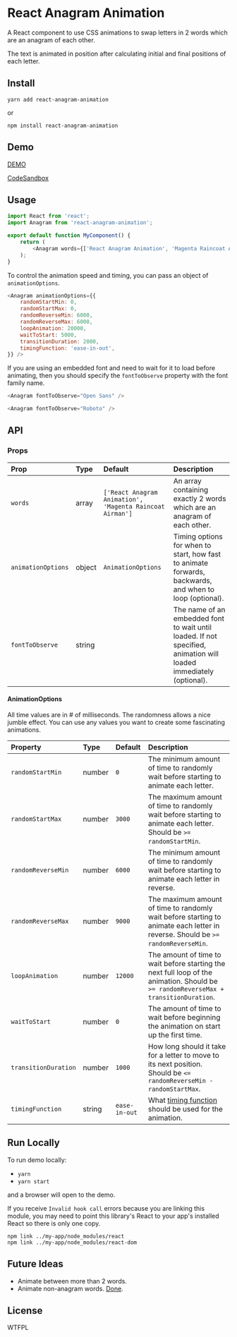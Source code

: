 React Anagram Animation
====

A React component to use CSS animations to swap letters in 2 words which are an anagram of each other.

The text is animated in position after calculating initial and final positions of each letter.

Install
----

`yarn add react-anagram-animation`

or

`npm install react-anagram-animation`

Demo
----

[DEMO](https://pcszv.csb.app/)

[CodeSandbox](https://codesandbox.io/s/pcszv)

Usage
----

```js
import React from 'react';
import Anagram from 'react-anagram-animation';

export default function MyComponent() {
    return (
        <Anagram words={['React Anagram Animation', 'Magenta Raincoat Airman']} />
    );
}
```

To control the animation speed and timing, you can pass an object of `animationOptions`.

```js
<Anagram animationOptions={{
    randomStartMin: 0,
    randomStartMax: 0,
    randomReverseMin: 6000,
    randomReverseMax: 6000,
    loopAnimation: 20000,
    waitToStart: 5000,
    transitionDuration: 2000,
    timingFunction: 'ease-in-out',
}} />
```

If you are using an embedded font and need to wait for it to load before animating,
then you should specify the `fontToObserve` property with the font family name.

```js
<Anagram fontToObserve="Open Sans" />
```
```js
<Anagram fontToObserve="Roboto" />
```

API
----

### Props

| Prop               | Type   | Default                                                  | Description                                                                                                         |
| :----------------- |:-------|:---------------------------------------------------------|:--------------------------------------------------------------------------------------------------------------------|
| `words`            | array  | `['React Anagram Animation', 'Magenta Raincoat Airman']` | An array containing exactly 2 words which are an anagram of each other.                                             |
| `animationOptions` | object | `AnimationOptions`                                       | Timing options for when to start, how fast to animate forwards, backwards, and when to loop (optional).             |
| `fontToObserve`    | string |                                                          | The name of an embedded font to wait until loaded.  If not specified, animation will loaded immediately (optional). |

#### AnimationOptions

All time values are in # of milliseconds.  The randomness allows a nice jumble effect.  You can use any values you want to create some fascinating animations.

| Property             | Type   | Default       | Description                                                                                                                           |
| :------------------- | :----- |:--------------|:--------------------------------------------------------------------------------------------------------------------------------------|
| `randomStartMin`     | number | `0`           | The minimum amount of time to randomly wait before starting to animate each letter.                                                   |
| `randomStartMax`     | number | `3000`        | The maximum amount of time to randomly wait before starting to animate each letter. Should be `>= randomStartMin`.                    |
| `randomReverseMin`   | number | `6000`        | The minimum amount of time to randomly wait before starting to animate each letter in reverse.                                        |
| `randomReverseMax`   | number | `9000`        | The maximum amount of time to randomly wait before starting to animate each letter in reverse. Should be `>= randomReverseMin`.       |
| `loopAnimation`      | number | `12000`       | The amount of time to wait before starting the next full loop of the animation. Should be `>= randomReverseMax + transitionDuration`. |
| `waitToStart`        | number | `0`           | The amount of time to wait before beginning the animation on start up the first time.                                                 |
| `transitionDuration` | number | `1000`        | How long should it take for a letter to move to its next position. Should be `<= randomReverseMin - randomStartMax`.                  |
| `timingFunction`     | string | `ease-in-out` | What [timing function](https://developer.mozilla.org/en-US/docs/Web/CSS/animation-timing-function) should be used for the animation.  |

Run Locally
----

To run demo locally:

- `yarn`
- `yarn start`

and a browser will open to the demo.

If you receive `Invalid hook call` errors because you are linking this module, you may need to point this library's React to your app's installed React so there is only one copy.

```
npm link ../my-app/node_modules/react
npm link ../my-app/node_modules/react-dom
```

Future Ideas
----

- Animate between more than 2 words.
- Animate non-anagram words. [Done](https://www.npmjs.com/package/react-text-swap-animation).


License
----

WTFPL
